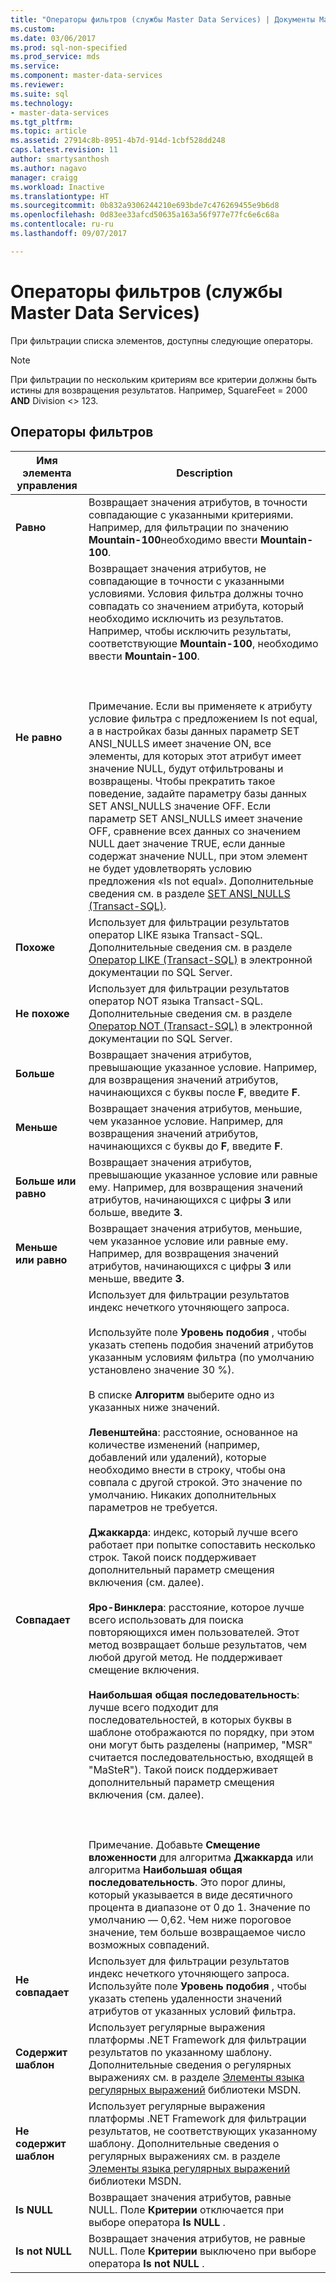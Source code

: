 ```yaml
---
title: "Операторы фильтров (службы Master Data Services) | Документы Майкрософт"
ms.custom: 
ms.date: 03/06/2017
ms.prod: sql-non-specified
ms.prod_service: mds
ms.service: 
ms.component: master-data-services
ms.reviewer: 
ms.suite: sql
ms.technology:
- master-data-services
ms.tgt_pltfrm: 
ms.topic: article
ms.assetid: 27914c8b-8951-4b7d-914d-1cbf528dd248
caps.latest.revision: 11
author: smartysanthosh
ms.author: nagavo
manager: craigg
ms.workload: Inactive
ms.translationtype: HT
ms.sourcegitcommit: 0b832a9306244210e693bde7c476269455e9b6d8
ms.openlocfilehash: 0d83ee33afcd50635a163a56f977e77fc6e6c68a
ms.contentlocale: ru-ru
ms.lasthandoff: 09/07/2017

---
```

# <a name="filter-operators-master-data-services"></a>Операторы фильтров (службы Master Data Services)
  При фильтрации списка элементов, доступны следующие операторы.  
  
> [!NOTE]  
>  При фильтрации по нескольким критериям все критерии должны быть истины для возвращения результатов. Например, SquareFeet = 2000 **AND** Division <> 123.  
  
## <a name="filter-operators"></a>Операторы фильтров  
  
|Имя элемента управления|Description|  
|------------------|-----------------|  
|**Равно**|Возвращает значения атрибутов, в точности совпадающие с указанными критериями. Например, для фильтрации по значению **Mountain-100**необходимо ввести **Mountain-100**.|  
|**Не равно**|Возвращает значения атрибутов, не совпадающие в точности с указанными условиями. Условия фильтра должны точно совпадать со значением атрибута, который необходимо исключить из результатов. Например, чтобы исключить результаты, соответствующие **Mountain-100**, необходимо ввести **Mountain-100**.<br /><br /> <br /><br /> Примечание. Если вы применяете к атрибуту условие фильтра с предложением Is not equal, а в настройках базы данных параметр SET ANSI_NULLS имеет значение ON, все элементы, для которых этот атрибут имеет значение NULL, будут отфильтрованы и возвращены. Чтобы прекратить такое поведение, задайте параметру базы данных SET ANSI_NULLS значение OFF. Если параметр SET ANSI_NULLS имеет значение OFF, сравнение всех данных со значением NULL дает значение TRUE, если данные содержат значение NULL, при этом элемент не будет удовлетворять условию предложения «Is not equal». Дополнительные сведения см. в разделе [SET ANSI_NULLS (Transact-SQL)](../t-sql/statements/set-ansi-nulls-transact-sql.md).|  
|**Похоже**|Использует для фильтрации результатов оператор LIKE языка Transact-SQL. Дополнительные сведения см. в разделе [Оператор LIKE (Transact-SQL)](../t-sql/language-elements/like-transact-sql.md) в электронной документации по SQL Server.|  
|**Не похоже**|Использует для фильтрации результатов оператор NOT языка Transact-SQL. Дополнительные сведения см. в разделе [Оператор NOT (Transact-SQL)](../t-sql/language-elements/not-transact-sql.md) в электронной документации по SQL Server.|  
|**Больше**|Возвращает значения атрибутов, превышающие указанное условие. Например, для возвращения значений атрибутов, начинающихся с буквы после **F**, введите **F**.|  
|**Меньше**|Возвращает значения атрибутов, меньшие, чем указанное условие. Например, для возвращения значений атрибутов, начинающихся с буквы до **F**, введите **F**.|  
|**Больше или равно**|Возвращает значения атрибутов, превышающие указанное условие или равные ему. Например, для возвращения значений атрибутов, начинающихся с цифры **3** или больше, введите **3**.|  
|**Меньше или равно**|Возвращает значения атрибутов, меньшие, чем указанное условие или равные ему. Например, для возвращения значений атрибутов, начинающихся с цифры **3** или меньше, введите **3**.|  
|**Совпадает**|Использует для фильтрации результатов индекс нечеткого уточняющего запроса.<br /><br /> Используйте поле **Уровень подобия** , чтобы указать степень подобия значений атрибутов указанным условиям фильтра (по умолчанию установлено значение 30 %).<br /><br /> В списке **Алгоритм** выберите одно из указанных ниже значений.<br /><br /> **Левенштейна**: расстояние, основанное на количестве изменений (например, добавлений или удалений), которые необходимо внести в строку, чтобы она совпала с другой строкой. Это значение по умолчанию. Никаких дополнительных параметров не требуется.<br /><br /> **Джаккарда**: индекс, который лучше всего работает при попытке сопоставить несколько строк. Такой поиск поддерживает дополнительный параметр смещения включения (см. далее).<br /><br /> **Яро-Винклера**: расстояние, которое лучше всего использовать для поиска повторяющихся имен пользователей. Этот метод возвращает больше результатов, чем любой другой метод. Не поддерживает смещение включения.<br /><br /> **Наибольшая общая последовательность**: лучше всего подходит для последовательностей, в которых буквы в шаблоне отображаются по порядку, при этом они могут быть разделены (например, "MSR" считается последовательностью, входящей в "MaSteR"). Такой поиск поддерживает дополнительный параметр смещения включения (см. далее).<br /><br /> <br /><br /> Примечание. Добавьте **Смещение вложенности** для алгоритма **Джаккарда** или алгоритма **Наибольшая общая последовательность**. Это порог длины, который указывается в виде десятичного процента в диапазоне от 0 до 1. Значение по умолчанию ― 0,62. Чем ниже пороговое значение, тем больше возвращаемое число возможных совпадений.|  
|**Не совпадает**|Использует для фильтрации результатов индекс нечеткого уточняющего запроса. Используйте поле **Уровень подобия** , чтобы указать степень удаленности значений атрибутов от указанных условий фильтра.|  
|**Содержит шаблон**|Использует регулярные выражения платформы .NET Framework для фильтрации результатов по указанному шаблону. Дополнительные сведения о регулярных выражениях см. в разделе [Элементы языка регулярных выражений](http://go.microsoft.com/fwlink/?LinkId=164401) библиотеки MSDN.|  
|**Не содержит шаблон**|Использует регулярные выражения платформы .NET Framework для фильтрации результатов, не соответствующих указанному шаблону. Дополнительные сведения о регулярных выражениях см. в разделе [Элементы языка регулярных выражений](http://go.microsoft.com/fwlink/?LinkId=164401) библиотеки MSDN.|  
|**Is NULL**|Возвращает значения атрибутов, равные NULL. Поле **Критерии** отключается при выборе оператора **Is NULL** .|  
|**Is not NULL**|Возвращает значения атрибутов, не равные NULL. Поле **Критерии** выключено при выборе оператора **Is not NULL** .|  
  
  

